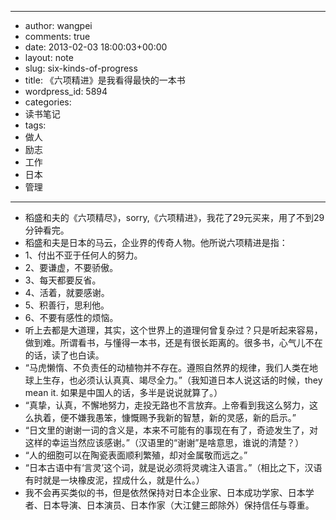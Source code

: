 - --
- author: wangpei
- comments: true
- date: 2013-02-03 18:00:03+00:00
- layout: note
- slug: six-kinds-of-progress
- title: 《六项精进》是我看得最快的一本书
- wordpress_id: 5894
- categories:
- 读书笔记
- tags:
- 做人
- 励志
- 工作
- 日本
- 管理
- --
- 稻盛和夫的《六项精尽》，sorry,《六项精进》，我花了29元买来，用了不到29分钟看完。
- 稻盛和夫是日本的马云，企业界的传奇人物。他所说六项精进是指：
- 1、付出不亚于任何人的努力。
- 2、要谦虚，不要骄傲。
- 3、每天都要反省。
- 4、活着，就要感谢。
- 5、积善行，思利他。
- 6、不要有感性的烦恼。
- 听上去都是大道理，其实，这个世界上的道理何曾复杂过？只是听起来容易，做到难。所谓看书，与懂得一本书，还是有很长距离的。很多书，心气儿不在的话，读了也白读。
- “马虎懒惰、不负责任的动植物并不存在。遵照自然界的规律，我们人类在地球上生存，也必须认认真真、竭尽全力。”（我知道日本人说这话的时候，they mean it. 如果是中国人的话，多半是说说就算了。）
- “真挚，认真，不懈地努力，走投无路也不言放弃。上帝看到我这么努力，这么执着，便不嫌我愚笨，慷慨赐予我新的智慧，新的灵感，新的启示。”
- “日文里的谢谢一词的含义是，本来不可能有的事现在有了，奇迹发生了，对这样的幸运当然应该感谢。”（汉语里的“谢谢”是啥意思，谁说的清楚？）
- “人的细胞可以在陶瓷表面顺利繁殖，却对金属敬而远之。”
- “日本古语中有‘言灵’这个词，就是说必须将灵魂注入语言。”（相比之下，汉语有时就是一块橡皮泥，捏成什么，就是什么。）
- 我不会再买类似的书，但是依然保持对日本企业家、日本成功学家、日本学者、日本导演、日本演员、日本作家（大江健三郎除外）保持信任与尊重。
